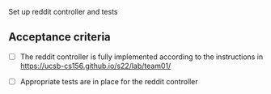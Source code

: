 Set up reddit controller and tests

## Acceptance criteria

- [ ] The reddit  controller is fully implemented according to the instructions in <https://ucsb-cs156.github.io/s22/lab/team01/>
- [ ] Appropriate tests are in place for the reddit  controller


